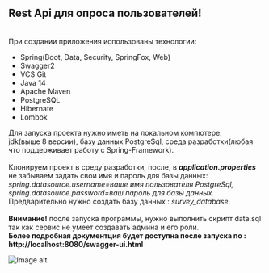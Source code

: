 <h2>Rest Api для опроса пользователей!</h2></br>
При создании приложения использованы технологии:</br>
<ul>
<li>Spring(Boot, Data, Security, SpringFox, Web)</li>
<li>Swagger2</li>
<li>VCS Git</li>
<li>Java 14</li>
<li>Apache Maven</li>
<li>PostgreSQL</li>
<li>Hibernate</li>
<li>Lombok</li>
</ul>

Для запуска проекта нужно иметь на локальном компютере:</br>
jdk(выше 8 версии), базу данных PostgreSql, среда разработки(любая что поддерживает работу с Spring-Framework).</br></br>
Клонируем проект в среду разработки, после, в <b><i>application.properties</i></b></br>
не забываем задать свои имя и пароль для базы данных:</br>
<i>spring.datasource.username=ваше имя пользователя PostgreSql, </br>
spring.datasource.password=ваш пароль для базы данных.</i></br>
Предварительно нужно создать базу данных : <i>survey_database</i>. </br></br>
<b>Внимание!</b>
после запуска программы, нужно выполнить скрипт data.sql так как сервис не умеет создавать админа и его роли.</br>
<b>Более подробная документция будет доступна после запуска по : http://localhost:8080/swagger-ui.html </b></br>


![Image alt]((https://github.com/IgorNoroc/survey/raw/master/src/main/resources/img/rest-docs.png)
)

